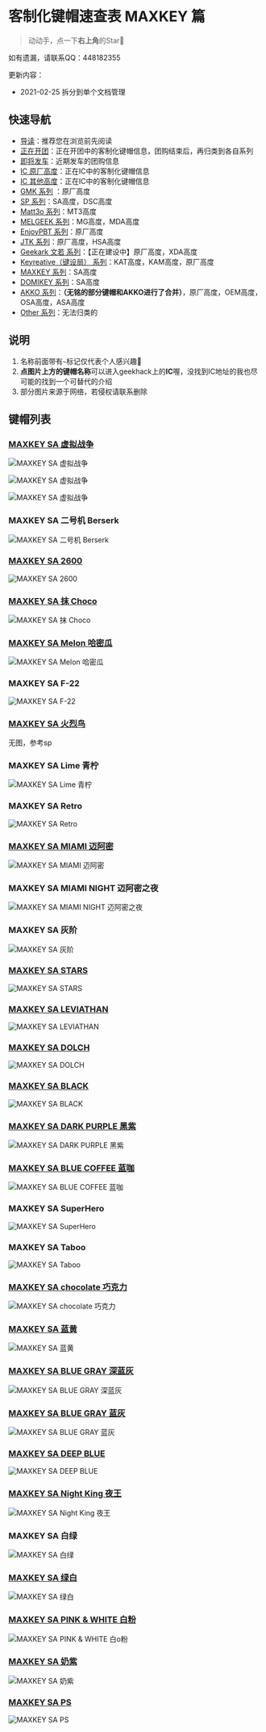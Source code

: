 # 客制化键帽速查表 MAXKEY 篇

> 动动手，点一下**右上角**的Star🤝

如有遗漏，请联系QQ：448182355

更新内容：

- 2021-02-25 拆分到单个文档管理

## 快速导航

- [导读](./README.md)：推荐您在浏览前先阅读
- [正在开团](./gb.md)：正在开团中的客制化键帽信息，团购结束后，再归类到各自系列
- [即将发车](./come.md)：近期发车的团购信息
- [IC 原厂高度](./ic.md)：正在IC中的客制化键帽信息
- [IC 其他高度](./ic-other.md)：正在IC中的客制化键帽信息
- [GMK 系列](./gmk.md) ：原厂高度
- [SP 系列](./sp.md)：SA高度，DSC高度
- [Matt3o 系列](./matt3o.md)：MT3高度
- [MELGEEK 系列](./melgeek.md)：MG高度，MDA高度
- [EnjoyPBT 系列](./enjoypbt.md)：原厂高度
- [JTK 系列](./jtk.md)：原厂高度，HSA高度
- [Geekark 文若 系列](./geekark.md)：【正在建设中】原厂高度，XDA高度
- [Keyreative（键设局） 系列](./keyreative.md)：KAT高度，KAM高度，原厂高度
- [MAXKEY 系列](./maxkey.md)：SA高度
- [DOMIKEY 系列](./domikey.md)：SA高度
- [AKKO 系列](./akko.md)：**（无铭的部分键帽和AKKO进行了合并）**，原厂高度，OEM高度，OSA高度，ASA高度
- [Other 系列](./other.md)：无法归类的

## 说明

1. 名称前面带有`~`标记仅代表个人感兴趣🌝
2. **点图片上方的键帽名称**可以进入geekhack上的**IC**喔，没找到IC地址的我也尽可能的找到一个可替代的介绍
3. 部分图片来源于网络，若侵权请联系删除

## 键帽列表

### [MAXKEY SA 虚拟战争](https://www.zfrontier.com/app/flow/2agnK731Q9Lo)

![MAXKEY SA 虚拟战争](media/16126840969627.jpg)

![MAXKEY SA 虚拟战争](media/16126841047047.jpg)

![MAXKEY SA 虚拟战争](media/16126841115981.jpg)

### MAXKEY SA 二号机 Berserk

![MAXKEY SA 二号机 Berserk](media/16126843556560.jpg)

### [MAXKEY SA 2600](https://kbdfans.com/collections/sa-profile/products/gb-maxkey-x)

![MAXKEY SA 2600](media/16126794523441.jpg)

### [MAXKEY SA 抹 Choco](https://geekhack.org/index.php?topic=102042.0)

![MAXKEY SA 抹 Choco](media/16126813459066.jpg)

### [MAXKEY SA Melon 哈密瓜](https://www.zfrontier.com/app/flow/4xPoonPAbKa4)

![MAXKEY SA Melon 哈密瓜](media/16126808698464.jpg)

### MAXKEY SA F-22

![MAXKEY SA F-22](media/16126811702658.jpg)

### [MAXKEY SA 火烈鸟](https://www.zfrontier.com/app/flow/2g8y9o8pK59Y)

无图，参考sp

### MAXKEY SA Lime 青柠

![MAXKEY SA Lime 青柠](media/16126812913924.jpg)

### MAXKEY SA Retro

![MAXKEY SA Retro](media/16126800746120.jpg)

### [MAXKEY SA MIAMI 迈阿密](https://kbdfans.com/collections/sa-profile/products/maxkey-miami-sa-keycaps)

![MAXKEY SA MIAMI 迈阿密](media/16126802577750.jpg)

### MAXKEY SA MIAMI NIGHT 迈阿密之夜

![MAXKEY SA MIAMI NIGHT 迈阿密之夜](media/16126813823278.jpg)

### MAXKEY SA 灰阶

![MAXKEY SA 灰阶](media/16126789891474.jpg)

### [MAXKEY SA STARS](https://kbdfans.com/collections/sa-profile/products/maxkey-sa-starskeycaps-set)

![MAXKEY SA STARS](media/16126800336236.jpg)

### [MAXKEY SA LEVIATHAN](https://kbdfans.com/collections/sa-profile/products/sa-leviathan-keycaps)

![MAXKEY SA LEVIATHAN](media/16126796824586.jpg)

### [MAXKEY SA DOLCH](https://kbdfans.com/collections/sa-profile/products/maxkey-dolch-sa-double-shot-abs-keycaps)

![MAXKEY SA DOLCH](media/16126798104318.jpg)

### [MAXKEY SA BLACK](https://kbdfans.com/collections/sa-profile/products/maxkey-black-doubleshot-abs-sa-keycaps)

![MAXKEY SA BLACK](media/16126797197806.jpg)

### [MAXKEY SA DARK PURPLE 黑紫](https://kbdfans.com/collections/sa-profile/products/maxkey-dark-purple-sa-keycaps)

![MAXKEY SA DARK PURPLE 黑紫](media/16126804664298.jpg)

### [MAXKEY SA BLUE COFFEE 蓝咖](https://kbdfans.com/collections/sa-profile/products/maxkey-sa-blue-coffee-keycaps-set)

![MAXKEY SA BLUE COFFEE 蓝咖](media/16126804953851.jpg)

### MAXKEY SA SuperHero

![MAXKEY SA SuperHero](media/16126789757222.jpg)

### MAXKEY SA Taboo

![MAXKEY SA Taboo](media/16126789482129.jpg)

### [MAXKEY SA chocolate 巧克力](https://kbdfans.com/collections/sa-profile/products/maxkey-chocolate-sa-keycaps-set)

![MAXKEY SA chocolate 巧克力](media/16126801354672.jpg)

### [MAXKEY SA 蓝黄](https://kbdfans.com/collections/sa-profile/products/maxkey-sa-ka-keycaps-set)

![MAXKEY SA 蓝黄](media/16126804363959.jpg)

### [MAXKEY SA BLUE GRAY 深蓝灰](https://kbdfans.com/collections/sa-profile/products/bfcmmaxkey-blue-gray-sa-keycaps-set)

![MAXKEY SA BLUE GRAY 深蓝灰](media/16126797678299.jpg)

### [MAXKEY SA BLUE GRAY 蓝灰](https://kbdfans.com/collections/sa-profile/products/maxkey-b-g-sa-keycaps)

![MAXKEY SA BLUE GRAY 蓝灰](media/16126801605582.jpg)

### [MAXKEY SA DEEP BLUE](https://kbdfans.com/collections/sa-profile/products/maxkey-deep-blue-keycaps-set)

![MAXKEY SA DEEP BLUE](media/16126803787344.jpg)

### [MAXKEY SA Night King 夜王](https://kbdfans.com/collections/sa-profile/products/maxkey-sa-keycaps-set)

![MAXKEY SA Night King 夜王](media/16126790010695.jpg)

### MAXKEY SA 白绿

![MAXKEY SA 白绿](media/16126799580506.jpg)

### [MAXKEY SA 绿白](https://kbdfans.com/collections/sa-profile/products/bfcmmaxkey-green-white-sa-profile-keycaps-set)

![MAXKEY SA 绿白](media/16126799083780.jpg)

### [MAXKEY SA PINK & WHITE 白粉](https://kbdfans.com/collections/sa-profile/products/bfcmmaxkey-pink-white-sa-profile-keycaps-set)

![MAXKEY SA PINK & WHITE 白o粉](media/16126801020717.jpg)

### [MAXKEY SA 奶紫](https://kbdfans.com/collections/sa-profile/products/maxkey-sa-keycaps-set-1)

![MAXKEY SA 奶紫](media/16126803381894.jpg)

### [MAXKEY SA PS](https://kbdfans.com/collections/sa-profile/products/maxkey-ps-keycaps-set)

![MAXKEY SA PS](media/16126805556821.jpg)
